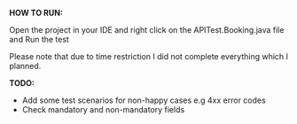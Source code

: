 **HOW TO RUN:**

Open the project in your IDE and right click on the APITest.Booking.java file and Run the test  

Please note that due to time restriction I did not complete everything which I planned.  

**TODO:**
- Add some test scenarios for non-happy cases e.g 4xx error codes
- Check mandatory and non-mandatory fields
